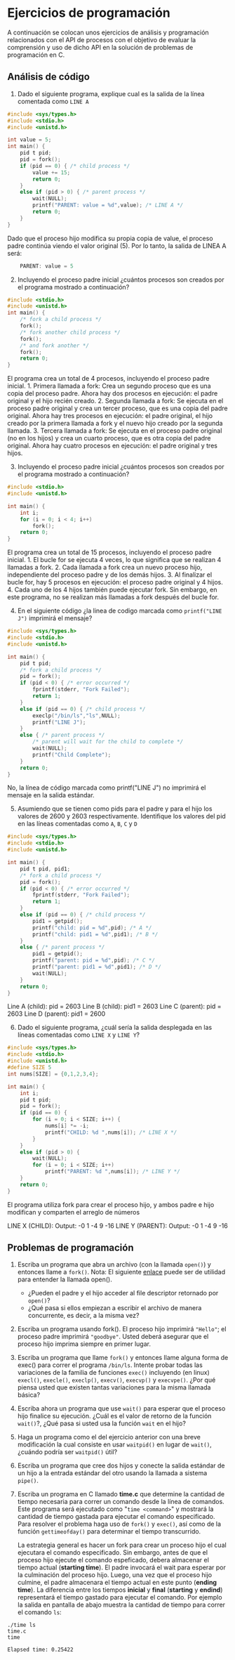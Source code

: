 # Ejercicios de programación #

A continuación se colocan unos ejercicios de análisis y programación relacionados con el API de procesos con el objetivo de evaluar la comprensión y uso de dicho API en la solución de problemas de programación en C.

## Análisis de código ##

1. Dado el siguiente programa, explique cual es la salida de la línea comentada como ```LINE A```

```C
#include <sys/types.h>
#include <stdio.h>
#include <unistd.h>

int value = 5;
int main() {
    pid t pid;
    pid = fork();
    if (pid == 0) { /* child process */
        value += 15;
        return 0;
    }
    else if (pid > 0) { /* parent process */
        wait(NULL);
        printf("PARENT: value = %d",value); /* LINE A */
        return 0;
    }
}
```

Dado que el proceso hijo modifica su propia copia de value, el proceso padre continúa viendo el valor original (5). Por lo tanto, la salida de LINEA A será:

```C
    PARENT: value = 5
```

2. Incluyendo el proceso padre inicial ¿cuántos procesos son creados por el programa mostrado a continuación?

```C
#include <stdio.h>
#include <unistd.h>
int main() {
    /* fork a child process */
    fork();
    /* fork another child process */
    fork();
    /* and fork another */
    fork();
    return 0;
}
```

El programa crea un total de 4 procesos, incluyendo el proceso padre inicial.
    1. Primera llamada a fork: Crea un segundo proceso que es una copia del proceso padre. Ahora hay dos procesos en ejecución: el padre original y el hijo recién creado.
    2. Segunda llamada a fork: Se ejecuta en el proceso padre original y crea un tercer proceso, que es una copia del padre original. Ahora hay tres procesos en ejecución: el padre original, el hijo creado por la primera llamada a fork y el nuevo hijo creado por la segunda llamada.
    3. Tercera llamada a fork: Se ejecuta en el proceso padre original (no en los hijos) y crea un cuarto proceso, que es otra copia del padre original. Ahora hay cuatro procesos en ejecución: el padre original y tres hijos.

3. Incluyendo el proceso padre inicial ¿cuántos procesos  son creados por el programa mostrado a continuación?

```C
#include <stdio.h>
#include <unistd.h>

int main() {
    int i;
    for (i = 0; i < 4; i++)
        fork();
    return 0;
}
```

El programa crea un total de 15 procesos, incluyendo el proceso padre inicial.
    1. El bucle for se ejecuta 4 veces, lo que significa que se realizan 4 llamadas a fork.
    2. Cada llamada a fork crea un nuevo proceso hijo, independiente del proceso padre y de los demás hijos.
    3. Al finalizar el bucle for, hay 5 procesos en ejecución: el proceso padre original y 4 hijos.
    4. Cada uno de los 4 hijos también puede ejecutar fork. Sin embargo, en este programa, no se realizan más llamadas a fork después del bucle for.

4. En el siguiente código ¿la linea de codigo marcada como ```printf("LINE J")```  imprimirá el mensaje?

```C
#include <sys/types.h>
#include <stdio.h>
#include <unistd.h>

int main() {
    pid t pid;
    /* fork a child process */
    pid = fork();
    if (pid < 0) { /* error occurred */
        fprintf(stderr, "Fork Failed");
        return 1;
    }
    else if (pid == 0) { /* child process */
        execlp("/bin/ls","ls",NULL);
        printf("LINE J");
    }
    else { /* parent process */
        /* parent will wait for the child to complete */
        wait(NULL);
        printf("Child Complete");
    }
    return 0;
}
```

No, la línea de código marcada como printf("LINE J") no imprimirá el mensaje en la salida estándar.

5. Asumiendo que se tienen como pids para el padre y para el hijo los valores de 2600 y 2603 respectivamente. Identifique los valores del pid en las líneas comentadas como ```A```, ```B```, ```C``` y ```D```

```C
#include <sys/types.h>
#include <stdio.h>
#include <unistd.h>

int main() {
    pid t pid, pid1;
    /* fork a child process */
    pid = fork();
    if (pid < 0) { /* error occurred */
        fprintf(stderr, "Fork Failed");
        return 1;
    }
    else if (pid == 0) { /* child process */
        pid1 = getpid();
        printf("child: pid = %d",pid); /* A */
        printf("child: pid1 = %d",pid1); /* B */
    }
    else { /* parent process */
        pid1 = getpid();
        printf("parent: pid = %d",pid); /* C */
        printf("parent: pid1 = %d",pid1); /* D */
        wait(NULL);
    }
    return 0;
}
```
Line A (child): pid = 2603
Line B (child): pid1 = 2603
Line C (parent): pid = 2603
Line D (parent): pid1 = 2600


6. Dado el siguiente programa, ¿cuál sería la salida desplegada en las líneas comentadas como ```LINE X``` y ```LINE Y```?

```C
#include <sys/types.h>
#include <stdio.h>
#include <unistd.h>
#define SIZE 5
int nums[SIZE] = {0,1,2,3,4};

int main() {
    int i;
    pid t pid;
    pid = fork();
    if (pid == 0) {
        for (i = 0; i < SIZE; i++) {
            nums[i] *= -i;
            printf("CHILD: %d ",nums[i]); /* LINE X */
        }
    }
    else if (pid > 0) {
        wait(NULL);
        for (i = 0; i < SIZE; i++)
            printf("PARENT: %d ",nums[i]); /* LINE Y */
    }
    return 0;
}
```
El programa utiliza fork para crear el proceso hijo, y ambos padre e hijo modifican y comparten el arreglo de números

LINE X (CHILD): Output: -0 1 -4 9 -16
LINE Y (PARENT): Output: -0 1 -4 9 -16


## Problemas de programación ##

1. Escriba un programa que abra un archivo (con la llamada ```open()```) y entonces llame a ```fork()```. Nota: El siguiente [enlace](https://www.geeksforgeeks.org/input-output-system-calls-c-create-open-close-read-write/) puede ser de utilidad para entender la llamada open().
   * ¿Pueden el padre y el hijo acceder al file descriptor retornado por ```open()```?
   * ¿Qué pasa si ellos empiezan a escribir el archivo de manera concurrente, es decir, a la misma vez?

2. Escriba un programa usando fork(). El proceso hijo imprimirá ```"Hello"```; el proceso padre imprimirá ```"goodbye"```. Usted deberá asegurar que el proceso hijo imprima siempre en primer lugar.

3. Escriba un programa que llame ```fork()``` y entonces llame alguna forma de exec() para correr el programa ```/bin/ls```. Intente probar todas las variaciones de la familia de funciones ```exec()``` incluyendo (en linux) ```execl()```, ```execle()```, ```execlp()```, ```execv()```, ```execvp()``` y ```execvpe()```. ¿Por qué piensa usted que existen tantas variaciones para la misma llamada básica?
   
4. Escriba ahora un programa que use ```wait()``` para esperar que el proceso hijo finalice su ejecución. ¿Cuál es el valor de retorno de la función ```wait()```?, ¿Qué pasa si usted usa la función ```wait``` en el hijo?

5. Haga un programa como el del ejercicio anterior con una breve modificación la cual consiste en usar ```waitpid()``` en lugar de ```wait()```, ¿cuándo podría ser ```waitpid()``` útil?

6. Escriba un programa que cree dos hijos y conecte la salida estándar de un hijo a la entrada estándar del otro usando la llamada a sistema ```pipe()```.

7. Escriba un programa en C llamado **time.c** que determine la cantidad de tiempo necesaria para correr un comando desde la línea de comandos. Este programa será ejecutado como "```time <command>```" y mostrará la cantidad de tiempo gastada para ejecutar el comando especificado. Para resolver el problema haga uso de ```fork()``` y ```exec()```, así como de la función ```gettimeofday()``` para determinar el tiempo transcurrido. 
   
   La estrategia general es hacer un fork para crear un proceso hijo el cual ejecutara el comando especificado. Sin embargo, antes de que el proceso hijo ejecute el comando espeficado, debera almacenar el tiempo actual (**starting time**). El padre invocará el wait para esperar por la culminación del proceso hijo. Luego, una vez que el proceso hijo culmine, el padre almacenara el tiempo actual en este punto (**ending time**). La diferencia entre los tiempos **inicial** y **final** (**starting** y **endind**) representará el tiempo gastado para ejecutar el comando. Por ejemplo la salida en pantalla de abajo muestra la cantidad de tiempo para correr el comando ```ls```:

```
./time ls
time.c
time

Elapsed time: 0.25422
```

